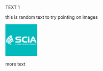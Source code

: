 TEXT 1


this is random text to try pointing on images


![SCIA](../docs/assets/1_scia.png)


more text